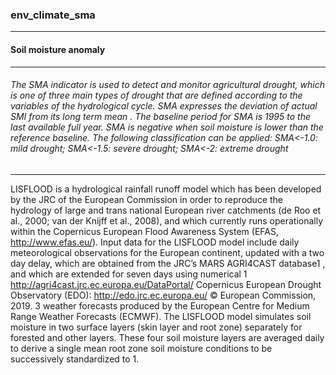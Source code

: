 ### env_climate_sma



------
#### Soil moisture anomaly



------
###### The SMA indicator is used to detect and monitor agricultural drought, which is one of three main types of drought that are defined according to the variables of the hydrological cycle. SMA expresses the deviation of actual SMI from its long term mean . The baseline period for SMA is 1995 to the last available full year. SMA is negative when soil moisture is lower than the reference baseline. The following classification can be applied: SMA<-1.0: mild drought; SMA<-1.5: severe drought; SMA<-2: extreme drought



------
LISFLOOD is a hydrological rainfall runoff model which has been developed by the JRC of the European Commission in order to reproduce the hydrology of large and trans national European river catchments (de Roo et al., 2000; van der Knijff et al., 2008), and which currently runs operationally within the Copernicus European Flood Awareness System (EFAS, http://www.efas.eu/). Input data for the LISFLOOD model include daily meteorological observations for the European continent, updated with a two day delay, which are obtained from the JRC’s MARS AGRI4CAST database1 , and which are extended for seven days using numerical 1 http://agri4cast.jrc.ec.europa.eu/DataPortal/ Copernicus European Drought Observatory (EDO): http://edo.jrc.ec.europa.eu/ © European Commission, 2019. 3 weather forecasts produced by the European Centre for Medium Range Weather Forecasts (ECMWF). The LISFLOOD model simulates soil moisture in two surface layers (skin layer and root zone) separately for forested and other layers. These four soil moisture layers are averaged daily to derive a single mean root zone soil moisture conditions to be successively standardized to 1.